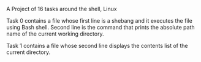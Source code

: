 A Project of 16 tasks around the shell, Linux

Task 0 contains a file whose first line is a shebang and it executes the file using Bash shell. Second line is the command that prints the absolute path name of the current working directory.

Task 1 contains a file whose second line displays the contents list of the current directory.

